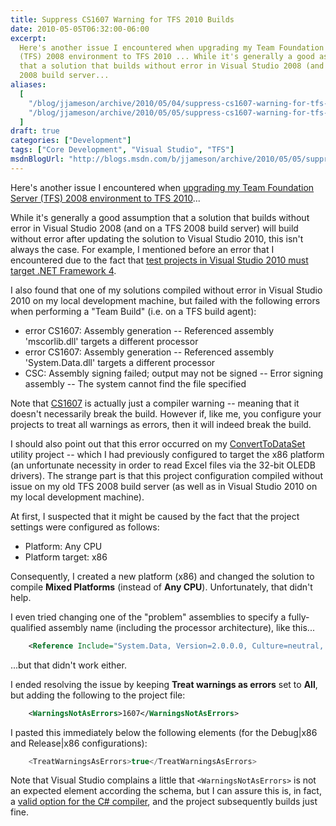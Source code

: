 ```yaml
---
title: Suppress CS1607 Warning for TFS 2010 Builds
date: 2010-05-05T06:32:00-06:00
excerpt:
  Here's another issue I encountered when upgrading my Team Foundation Server
  (TFS) 2008 environment to TFS 2010 ... While it's generally a good assumption
  that a solution that builds without error in Visual Studio 2008 (and on a TFS
  2008 build server...
aliases:
  [
    "/blog/jjameson/archive/2010/05/04/suppress-cs1607-warning-for-tfs-2010-builds.aspx",
    "/blog/jjameson/archive/2010/05/05/suppress-cs1607-warning-for-tfs-2010-builds.aspx",
  ]
draft: true
categories: ["Development"]
tags: ["Core Development", "Visual Studio", "TFS"]
msdnBlogUrl: "http://blogs.msdn.com/b/jjameson/archive/2010/05/05/suppress-cs1607-warning-for-tfs-2010-builds.aspx"
---
```


Here's another issue I encountered when
[upgrading my Team Foundation Server (TFS) 2008 environment to TFS 2010](/blog/jjameson/2010/05/04/upgrade-team-foundation-server-2008-to-tfs-2010-and-sharepoint-server-2010-overview)...

While it's generally a good assumption that a solution that builds without error
in Visual Studio 2008 (and on a TFS 2008 build server) will build without error
after updating the solution to Visual Studio 2010, this isn't always the case.
For example, I mentioned before an error that I encountered due to the fact that
[test projects in Visual Studio 2010 must target .NET Framework 4](/blog/jjameson/2010/04/28/test-projects-in-visual-studio-2010-must-target-net-framework-4).

I also found that one of my solutions compiled without error in Visual Studio
2010 on my local development machine, but failed with the following errors when
performing a "Team Build" (i.e. on a TFS build agent):

- error CS1607: Assembly generation -- Referenced assembly 'mscorlib.dll'
  targets a different processor
- error CS1607: Assembly generation -- Referenced assembly 'System.Data.dll'
  targets a different processor
- CSC: Assembly signing failed; output may not be signed -- Error signing
  assembly -- The system cannot find the file specified

Note that [CS1607](http://msdn.microsoft.com/en-us/library/4a0640cd.aspx) is
actually just a compiler warning -- meaning that it doesn't necessarily break
the build. However if, like me, you configure your projects to treat all
warnings as errors, then it will indeed break the build.

I should also point out that this error occurred on my
[ConvertToDataSet](/blog/jjameson/2009/10/08/importing-pages-into-moss-2007-from-an-excel-file)
utility project -- which I had previously configured to target the x86 platform
(an unfortunate necessity in order to read Excel files via the 32-bit OLEDB
drivers). The strange part is that this project configuration compiled without
issue on my old TFS 2008 build server (as well as in Visual Studio 2010 on my
local development machine).

At first, I suspected that it might be caused by the fact that the project
settings were configured as follows:

- Platform: Any CPU
- Platform target: x86

Consequently, I created a new platform (x86) and changed the solution to compile
**Mixed Platforms** (instead of **Any CPU**). Unfortunately, that didn't help.

I even tried changing one of the "problem" assemblies to specify a
fully-qualified assembly name (including the processor architecture), like
this...

```XML
    <Reference Include="System.Data, Version=2.0.0.0, Culture=neutral, PublicKeyToken=b77a5c561934e089, ProcessorArchitecture=x86" />
```

...but that didn't work either.

I ended resolving the issue by keeping **Treat warnings as errors** set to
**All**, but adding the following to the project file:

```XML
    <WarningsNotAsErrors>1607</WarningsNotAsErrors>
```

I pasted this immediately below the following elements (for the Debug|x86 and
Release|x86 configurations):

```JavaScript
    <TreatWarningsAsErrors>true</TreatWarningsAsErrors>
```

Note that Visual Studio complains a little that `<WarningsNotAsErrors>` is not
an expected element according the schema, but I can assure this is, in fact, a
[valid option for the C# compiler](http://msdn.microsoft.com/en-us/library/microsoft.build.tasks.csc.warningsnotaserrors.aspx),
and the project subsequently builds just fine.

